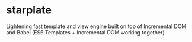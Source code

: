 # starplate
Lightening fast template and view engine built on top of Incremental DOM and Babel (ES6 Templates + Incremental DOM working together)
